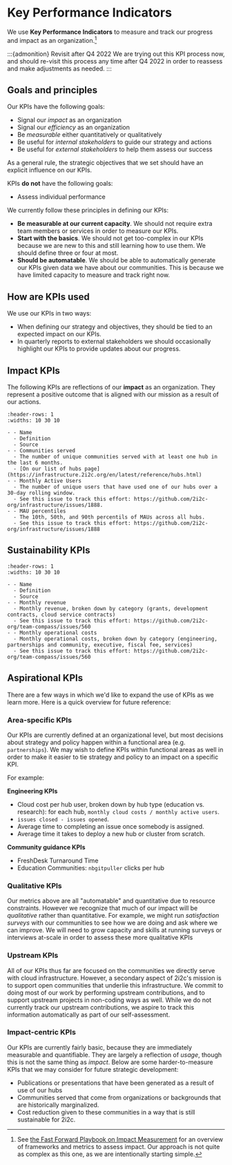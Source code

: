 # Key Performance Indicators

We use **Key Performance Indicators** to measure and track our progress and impact as an organization.[^1]

[^1]: See [the Fast Forward Playbook on Impact Measurement](https://www.ffwd.org/playbook/impact-measurement/) for an overview of frameworks and metrics to assess impact. Our approach is not quite as complex as this one, as we are intentionally starting simple.

:::{admonition} Revisit after Q4 2022
We are trying out this KPI process now, and should re-visit this process any time after Q4 2022 in order to reassess and make adjustments as needed.
:::

## Goals and principles

Our KPIs have the following goals:

- Signal our _impact_ as an organization
- Signal our _efficiency_ as an organization
- Be _measurable_ either quantitatively or qualitatively
- Be useful for _internal stakeholders_ to guide our strategy and actions
- Be useful for _external stakeholders_ to help them assess our success

As a general rule, the strategic objectives that we set should have an explicit influence on our KPIs.

KPIs **do not** have the following goals:

- Assess individual performance

We currently follow these principles in defining our KPIs:

- **Be measurable at our current capacity**. We should not require extra team members or services in order to measure our KPIs.
- **Start with the basics**. We should not get too-complex in our KPIs because we are new to this and still learning how to use them. We should define three or four at most.
- **Should be automatable**. We should be able to automatically generate our KPIs given data we have about our communities. This is because we have limited capacity to measure and track right now.

## How are KPIs used

We use our KPIs in two ways:

- When defining our strategy and objectives, they should be tied to an expected impact on our KPIs.
- In quarterly reports to external stakeholders we should occasionally highlight our KPIs to provide updates about our progress.

## Impact KPIs

The following KPIs are reflections of our **impact** as an organization.
They represent a positive outcome that is aligned with our mission as a result of our actions.

```{list-table}
:header-rows: 1
:widths: 10 30 10

- - Name
  - Definition
  - Source
- - Communities served
  - The number of unique communities served with at least one hub in the last 6 months.
  - [On our list of hubs page](https://infrastructure.2i2c.org/en/latest/reference/hubs.html)
- - Monthly Active Users
  - The number of unique users that have used one of our hubs over a 30-day rolling window.
  - See this issue to track this effort: https://github.com/2i2c-org/infrastructure/issues/1888.
- - MAU percentiles
  - The 10th, 50th, and 90th percentils of MAUs across all hubs.
  - See this issue to track this effort: https://github.com/2i2c-org/infrastructure/issues/1888
```

## Sustainability KPIs

```{list-table}
:header-rows: 1
:widths: 10 30 10

- - Name
  - Definition
  - Source
- - Monthly revenue
  - Monthly revenue, broken down by category (grants, development contracts, cloud service contracts)
  - See this issue to track this effort: https://github.com/2i2c-org/team-compass/issues/560
- - Monthly operational costs
  - Monthly operational costs, broken down by category (engineering, partnerships and community, executive, fiscal fee, services)
  - See this issue to track this effort: https://github.com/2i2c-org/team-compass/issues/560
```

## Aspirational KPIs

There are a few ways in which we'd like to expand the use of KPIs as we learn more.
Here is a quick overview for future reference:

### Area-specific KPIs

Our KPIs are currently defined at an organizational level, but most decisions about strategy and policy happen within a functional area (e.g. `partnerships`).
We may wish to define KPIs within functional areas as well in order to make it easier to tie strategy and policy to an impact on a specific KPI.

For example:

**Engineering KPIs**

- Cloud cost per hub user, broken down by hub type (education vs. research): for each hub, `monthly cloud costs / monthly active users`.
- `issues closed - issues opened`.
- Average time to completing an issue once somebody is assigned.
- Average time it takes to deploy a new hub or cluster from scratch.

**Community guidance KPIs**

- FreshDesk Turnaround Time
- Education Communities: `nbgitpuller` clicks per hub

### Qualitative KPIs

Our metrics above are all "automatable" and quantitative due to resource constraints.
However we recognize that much of our impact will be _qualitative_ rather than quantitative.
For example, we might run _satisfaction surveys_ with our communities to see how we are doing and ask where we can improve.
We will need to grow capacity and skills at running surveys or interviews at-scale in order to assess these more qualitative KPIs

### Upstream KPIs

All of our KPIs thus far are focused on the communities we directly serve with cloud infrastructure.
However, a secondary aspect of 2i2c's mission is to support open communities that underlie this infrastructure.
We commit to doing most of our work by performing upstream contributions, and to support upstream projects in non-coding ways as well.
While we do not currently track our upstream contributions, we aspire to track this information automatically as part of our self-assessment.

### Impact-centric KPIs

Our KPIs are currently fairly basic, because they are immediately measurable and quantifiable.
They are largely a reflection of _usage_, though this is not the same thing as _impact_.
Below are some harder-to-measure KPIs that we may consider for future strategic development:

- Publications or presentations that have been generated as a result of use of our hubs
- Communities served that come from organizations or backgrounds that are historically marginalized.
- Cost reduction given to these communities in a way that is still sustainable for 2i2c.